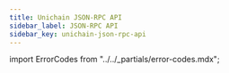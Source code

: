 ```yaml
---
title: Unichain JSON-RPC API
sidebar_label: JSON-RPC API
sidebar_key: unichain-json-rpc-api
---
```


import ErrorCodes from "../../_partials/error-codes.mdx";

<ErrorCodes />